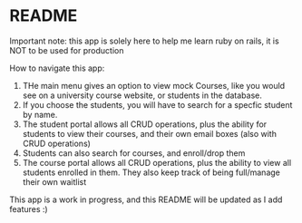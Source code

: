 # README
Important note: this app is solely here to help me learn ruby on rails, it is NOT to be used for production

How to navigate this app:
 1. THe main menu gives an option to view mock Courses, like you would see on a university course website, or students in the database.
 2. If you choose the students, you will have to search for a specfic student by name.
 3. The student portal allows all CRUD operations, plus the ability for students to view their courses, and their own email boxes (also with CRUD operations)
 3. Students can also search for courses, and enroll/drop them
 4. The course portal allows all CRUD operations, plus the ability to view all students enrolled in them. They also keep track of being full/manage their own waitlist

 This app is a work in progress, and this README will be updated as I add features :)